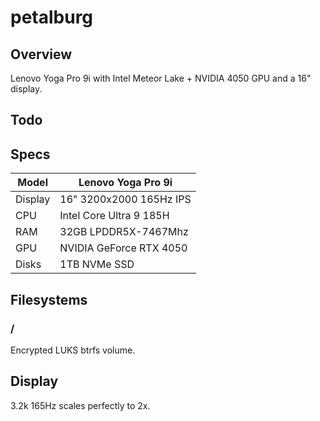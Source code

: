 # petalburg

## Overview

Lenovo Yoga Pro 9i with Intel Meteor Lake + NVIDIA 4050 GPU and a 16" display.

## Todo

## Specs

| Model   | Lenovo Yoga Pro 9i        |
|---------|---------------------------|
| Display | 16" 3200x2000 165Hz IPS   |
| CPU     | Intel Core Ultra 9 185H   |
| RAM     | 32GB LPDDR5X-7467Mhz      |
| GPU     | NVIDIA GeForce RTX 4050   |
| Disks   | 1TB NVMe SSD              |

## Filesystems

### /

Encrypted LUKS btrfs volume.

## Display

3.2k 165Hz scales perfectly to 2x.

